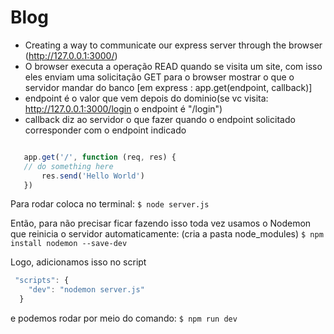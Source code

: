 # Blog

 * Creating a way to communicate our express server through the browser (http://127.0.0.1:3000/)
 * O browser executa a operação READ quando se visita um site, com isso eles enviam uma solicitação GET para o browser mostrar o que o servidor mandar do banco [em express : app.get(endpoint, callback)]
 * endpoint é o valor que vem depois do dominio(se vc visita: http://127.0.0.1:3000/login o endpoint é "/login")
 * callback diz ao servidor o que fazer quando o endpoint solicitado corresponder com o endpoint indicado 

 ```js 

    app.get('/', function (req, res) {
    // do something here
        res.send('Hello World')
    })

 ```

 Para rodar coloca no terminal: 
    ```
    $ node server.js
    ```

 Então, para não precisar ficar fazendo isso toda vez usamos o Nodemon que reinicia o servidor automaticamente:
 (cria a pasta node_modules)
    ```
    $ npm install nodemon --save-dev
    ```

 Logo, adicionamos isso no script 

```js
 "scripts": {
    "dev": "nodemon server.js"
  }
```
e podemos rodar por meio do comando: 
    ```
    $ npm run dev
    ```